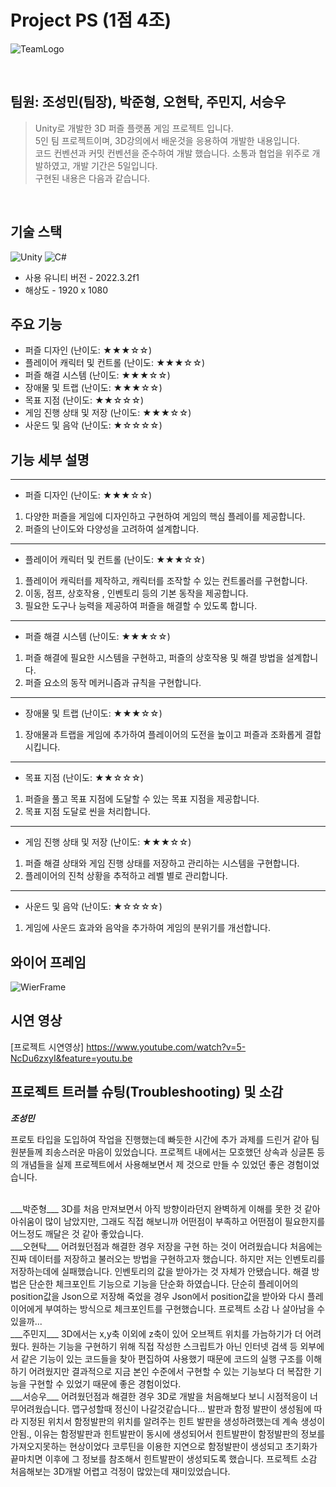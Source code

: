 # Project PS (1점 4조)

![TeamLogo](https://cdn-icons-png.flaticon.com/512/7053/7053250.png)

</br>

## 팀원: 조성민(팀장), 박준형, 오현탁, 주민지, 서승우

> Unity로 개발한 3D 퍼즐 플랫폼 게임 프로젝트 입니다.  
> 5인 팀 프로젝트이며, 3D강의에서 배운것을 응용하여 개발한 내용입니다.  
> 코드 컨벤션과 커밋 컨벤션을 준수하여 개발 했습니다.
> 소통과 협업을 위주로 개발하였고, 개발 기간은 5일입니다.  
> 구현된 내용은 다음과 같습니다.

</br>

##  기술 스택

![Unity](https://img.shields.io/badge/-Unity-%23000000?style=flat-square&logo=Unity)
![C#](https://img.shields.io/badge/-C%23-%7ED321?logo=Csharp&style=flat)
* 사용 유니티 버전 - 2022.3.2f1
* 해상도 - 1920 x 1080


## 주요 기능
* 퍼즐 디자인 (난이도: ★★★☆☆)
* 플레이어 캐릭터 및 컨트롤 (난이도: ★★★☆☆)
* 퍼즐 해결 시스템 (난이도: ★★★☆☆)
* 장애물 및 트랩 (난이도: ★★★☆☆)
* 목표 지점 (난이도: ★★☆☆☆)
* 게임 진행 상태 및 저장 (난이도: ★★★☆☆)
* 사운드 및 음악 (난이도: ★☆☆☆☆)



## 기능 세부 설명
***
* 퍼즐 디자인 (난이도: ★★★☆☆)
1. 다양한 퍼즐을 게임에 디자인하고 구현하여 게임의 핵심 플레이를 제공합니다.
2. 퍼즐의 난이도와 다양성을 고려하여 설계합니다.
***
* 플레이어 캐릭터 및 컨트롤 (난이도: ★★★☆☆)
1. 플레이어 캐릭터를 제작하고, 캐릭터를 조작할 수 있는 컨트롤러를 구현합니다.
2. 이동, 점프, 상호작용 , 인벤토리 등의 기본 동작을 제공합니다.
3. 필요한 도구나 능력을 제공하여 퍼즐을 해결할 수 있도록 합니다.
***
* 퍼즐 해결 시스템 (난이도: ★★★☆☆)
1. 퍼즐 해결에 필요한 시스템을 구현하고, 퍼즐의 상호작용 및 해결 방법을 설계합니다.
2. 퍼즐 요소의 동작 메커니즘과 규칙을 구현합니다.
***
* 장애물 및 트랩 (난이도: ★★★☆☆)
1. 장애물과 트랩을 게임에 추가하여 플레이어의 도전을 높이고 퍼즐과 조화롭게 결합시킵니다.
***
* 목표 지점 (난이도: ★★☆☆☆)
1. 퍼즐을 풀고 목표 지점에 도달할 수 있는 목표 지점을 제공합니다.
2. 목표 지점 도달로 씬을 처리합니다.
***
* 게임 진행 상태 및 저장 (난이도: ★★★☆☆)
1. 퍼즐 해결 상태와 게임 진행 상태를 저장하고 관리하는 시스템을 구현합니다.
2. 플레이어의 진척 상황을 추적하고 레벨 별로 관리합니다.
***
* 사운드 및 음악 (난이도: ★☆☆☆☆)
1. 게임에 사운드 효과와 음악을 추가하여 게임의 분위기를 개선합니다.
 
   


## 와이어 프레임

![WierFrame](https://teamsparta.notion.site/image/https%3A%2F%2Fprod-files-secure.s3.us-west-2.amazonaws.com%2F83c75a39-3aba-4ba4-a792-7aefe4b07895%2F5993d9c4-13f1-436f-95ac-bbf572f4034c%2FUntitled.png?table=block&id=d9ccb30b-de19-4d13-81df-fb1773146fd7&spaceId=83c75a39-3aba-4ba4-a792-7aefe4b07895&width=1470&userId=&cache=v2)

## 시연 영상

[프로젝트 시연영상] https://www.youtube.com/watch?v=5-NcDu6zxyI&feature=youtu.be


## 프로젝트 트러블 슈팅(Troubleshooting) 및 소감

___조성민___  

프로토 타입을 도입하여 작업을 진행했는데
빠듯한 시간에 추가 과제를 드린거 같아 팀원분들께 죄송스러운 마음이 있었습니다.
프로젝트 내에서는 모호했던 상속과 싱글톤 등의 개념들을
실제 프로젝트에서 사용해보면서 제 것으로 만들 수 있었던 좋은 경험이었습니다.

<br/>
___박준형___  
3D를 처음 만져보면서 아직 방향이라던지 완벽하게 이해를 못한 것 같아 아쉬움이 많이 남았지만, 
그래도 직접 해보니까 어떤점이 부족하고
어떤점이 필요한지를 어느정도 깨달은 것 같아 좋았습니다. 
<br/>
___오현탁___  
어려웠던점과 해결한 경우
저장을 구현 하는 것이 어려웠습니다 처음에는 진짜 데이터를 저장하고 불러오는 방법을 구현하고자 했습니다. 
하지만 저는 인벤토리를 저장하는데에 실패했습니다. 인벤토리의 값을 받아가는 것 자체가 안됐습니다. 
해결 방법은 단순한 체크포인트 기능으로 기능을 단순화 하였습니다. 
단순히 플레이어의 position값을 Json으로 저장해 죽었을 경우 Json에서 position값을 받아와 
다시 플레이어에게 부여하는 방식으로 체크포인트를 구현했습니다.
프로젝트 소감
나 살아남을 수 있을까...
<br/>
___주민지___   
3D에서는 x,y축 이외에 z축이 있어 오브젝트 위치를 가늠하기가 더 어려웠다.
원하는 기능을 구현하기 위해 직접 작성한 스크립트가 아닌 인터넷 검색 등 외부에서
같은 기능이 있는 코드들을 찾아 편집하여 사용했기 때문에 코드의 실행 구조를 이해하기
어려웠지만 결과적으로 지금 본인 수준에서 구현할 수 있는 기능보다 더 복잡한 기능을 구현할
수 있었기 때문에 좋은 경험이었다.
<br/>
___서승우___  
어려웠던점과 해결한 경우
3D로 개발을 처음해보다 보니 시점적응이 너무어려웠습니다.
맵구성할때 정신이 나갈것같습니다...
발판과 함정 발판이 생성됨에 따라 지정된 위치서 함정발판의 위치를 알려주는
힌트 발판을 생성하려했는데 계속 생성이 안됨., 이유는 함정발판과 힌트발판이
동시에 생성되어서 힌트발판이 함정발판의 정보를 가져오지못하는 현상이었다
코루틴을 이용한 지연으로 함정발판이 생성되고 초기화가 끝마치면 이후에 그
정보를 참조해서 힌트발판이 생성되도록 했습니다.
프로젝트 소감
처음해보는 3D개발 어렵고 걱정이 많았는데 재미있었습니다.
<br/>


